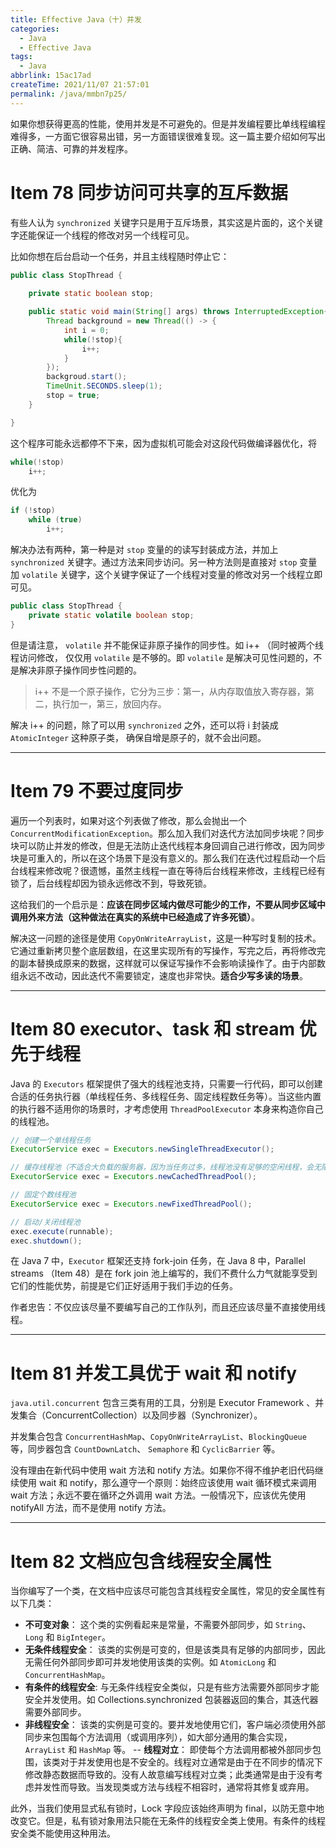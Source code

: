 ```yaml
---
title: Effective Java（十）并发
categories:
  - Java
  - Effective Java
tags:
  - Java
abbrlink: 15ac17ad
createTime: 2021/11/07 21:57:01
permalink: /java/mmbn7p25/
---
```


如果你想获得更高的性能，使用并发是不可避免的。但是并发编程要比单线程编程难得多，一方面它很容易出错，另一方面错误很难复现。这一篇主要介绍如何写出正确、简洁、可靠的并发程序。

<!-- more -->

# Item 78 同步访问可共享的互斥数据

有些人认为 `synchronized` 关键字只是用于互斥场景，其实这是片面的，这个关键字还能保证一个线程的修改对另一个线程可见。

比如你想在后台启动一个任务，并且主线程随时停止它：

```java
public class StopThread {
    
    private static boolean stop;

    public static void main(String[] args) throws InterruptedException{
        Thread background = new Thread(() -> {
            int i = 0;
            while(!stop){
                i++;
            }
        });
        backgroud.start();
        TimeUnit.SECONDS.sleep(1);
        stop = true;
    }

}
```

这个程序可能永远都停不下来，因为虚拟机可能会对这段代码做编译器优化，将

```java
while(!stop)
    i++;
```

优化为

```java
if (!stop)
    while (true)
        i++;
```

解决办法有两种，第一种是对 `stop` 变量的的读写封装成方法，并加上 `synchronized` 关键字。通过方法来同步访问。另一种方法则是直接对 `stop` 变量加 `volatile` 关键字，这个关键字保证了一个线程对变量的修改对另一个线程立即可见。

```java
public class StopThread {
    private static volatile boolean stop;
}
```

但是请注意， `volatile` 并不能保证非原子操作的同步性。如 i++ （同时被两个线程访问修改， 仅仅用 `volatile` 是不够的。即 `volatile` 是解决可见性问题的，不是解决非原子操作同步性问题的。

> i++ 不是一个原子操作，它分为三步：第一，从内存取值放入寄存器，第二，执行加一，第三，放回内存。

解决 i++ 的问题，除了可以用 `synchronized` 之外，还可以将 i 封装成 `AtomicInteger` 这种原子类， 确保自增是原子的，就不会出问题。 

--- 

# Item 79 不要过度同步

遍历一个列表时，如果对这个列表做了修改，那么会抛出一个 `ConcurrentModificationException`。那么加入我们对迭代方法加同步块呢？同步块可以防止并发的修改，但是无法防止迭代线程本身回调自己进行修改，因为同步块是可重入的，所以在这个场景下是没有意义的。那么我们在迭代过程启动一个后台线程来修改呢？很遗憾，虽然主线程一直在等待后台线程来修改，主线程已经有锁了，后台线程却因为锁永远修改不到，导致死锁。

这给我们的一个启示是：**应该在同步区域内做尽可能少的工作，不要从同步区域中调用外来方法（这种做法在真实的系统中已经造成了许多死锁）**。

解决这一问题的途径是使用 `CopyOnWriteArrayList`，这是一种写时复制的技术。它通过重新拷贝整个底层数组，在这里实现所有的写操作，写完之后，再将修改完的副本替换成原来的数据，这样就可以保证写操作不会影响读操作了。由于内部数组永远不改动，因此迭代不需要锁定，速度也非常快。**适合少写多读的场景**。

---

# Item 80 executor、task 和 stream 优先于线程

Java 的 `Executors` 框架提供了强大的线程池支持，只需要一行代码，即可以创建合适的任务执行器（单线程任务、多线程任务、固定线程数任务等）。当这些内置的执行器不适用你的场景时，才考虑使用 `ThreadPoolExecutor` 本身来构造你自己的线程池。

```java
// 创建一个单线程任务
ExecutorService exec = Executors.newSingleThreadExecutor();

// 缓存线程池（不适合大负载的服务器，因为当任务过多，线程池没有足够的空闲线程，会无限的增加线程数，有一定风险）
ExecutorService exec = Executors.newCachedThreadPool();

// 固定个数线程池
ExecutorService exec = Executors.newFixedThreadPool();

// 启动/关闭线程池
exec.execute(runnable);
exec.shutdown();
```

在 Java 7 中，`Executor` 框架还支持 fork-join 任务，在 Java 8 中，Parallel streams （Item 48）是在 fork join 池上编写的，我们不费什么力气就能享受到它们的性能优势，前提是它们正好适用于我们手边的任务。

作者忠告：不仅应该尽量不要编写自己的工作队列，而且还应该尽量不直接使用线程。

---

# Item 81 并发工具优于 wait 和 notify


`java.util.concurrent` 包含三类有用的工具，分别是 Executor Framework 、并发集合（ConcurrentCollection）以及同步器（Synchronizer）。

并发集合包含 `ConcurrentHashMap`、`CopyOnWriteArrayList`、`BlockingQueue` 等，同步器包含 `CountDownLatch`、 `Semaphore` 和 `CyclicBarrier` 等。

没有理由在新代码中使用 wait 方法和 notify 方法。如果你不得不维护老旧代码继续使用 wait 和 notify，那么遵守一个原则：始终应该使用 wait 循环模式来调用 wait 方法；永远不要在循环之外调用 wait 方法。一般情况下，应该优先使用 notifyAll 方法，而不是使用 notify 方法。

---

# Item 82 文档应包含线程安全属性

当你编写了一个类，在文档中应该尽可能包含其线程安全属性，常见的安全属性有以下几类：

- **不可变对象**： 这个类的实例看起来是常量，不需要外部同步，如 `String`、`Long` 和 `BigInteger`。
- **无条件线程安全**： 该类的实例是可变的，但是该类具有足够的内部同步，因此无需任何外部同步即可并发地使用该类的实例。如 `AtomicLong` 和 `ConcurrentHashMap`。
- **有条件的线程安全**: 与无条件线程安全类似，只是有些方法需要外部同步才能安全并发使用。如 Collections.synchronized 包装器返回的集合，其迭代器需要外部同步。
- **非线程安全**： 该类的实例是可变的。要并发地使用它们，客户端必须使用外部同步来包围每个方法调用（或调用序列），如大部分通用的集合实现， `ArrayList` 和 `HashMap` 等。
-- **线程对立**： 即使每个方法调用都被外部同步包围，该类对于并发使用也是不安全的。线程对立通常是由于在不同步的情况下修改静态数据而导致的。没有人故意编写线程对立类；此类通常是由于没有考虑并发性而导致。当发现类或方法与线程不相容时，通常将其修复或弃用。

此外，当我们使用显式私有锁时，Lock 字段应该始终声明为 final，以防无意中地改变它。但是，私有锁对象用法只能在无条件的线程安全类上使用。有条件的线程安全类不能使用这种用法。

